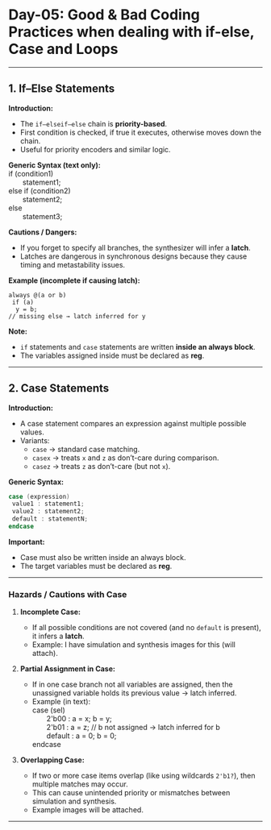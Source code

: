 # Day-05: Good & Bad Coding Practices when dealing with if-else, Case and Loops  

---

## 1. If–Else Statements  

**Introduction:**  
- The `if–elseif–else` chain is **priority-based**.  
- First condition is checked, if true it executes, otherwise moves down the chain.  
- Useful for priority encoders and similar logic.  

**Generic Syntax (text only):**  
if (condition1)  
  statement1;  
else if (condition2)  
  statement2;  
else  
  statement3;  

**Cautions / Dangers:**  
- If you forget to specify all branches, the synthesizer will infer a **latch**.  
- Latches are dangerous in synchronous designs because they cause timing and metastability issues.  

**Example (incomplete if causing latch):**  
```verilg
always @(a or b)  
 if (a)  
  y = b;  
// missing else → latch inferred for y
```  

**Note:**  
- `if` statements and `case` statements are written **inside an always block**.  
- The variables assigned inside must be declared as **reg**.  

---

## 2. Case Statements  

**Introduction:**  
- A case statement compares an expression against multiple possible values.  
- Variants:  
  - `case` → standard case matching.  
  - `casex` → treats `x` and `z` as don’t-care during comparison.  
  - `casez` → treats `z` as don’t-care (but not `x`).  

**Generic Syntax:**  
```verilog
case (expression)  
 value1 : statement1;  
 value2 : statement2;  
 default : statementN;  
endcase
```

**Important:**  
- Case must also be written inside an always block.  
- The target variables must be declared as **reg**.  

---

### Hazards / Cautions with Case  

1. **Incomplete Case:**  
   - If all possible conditions are not covered (and no `default` is present), it infers a **latch**.  
   - Example: I have simulation and synthesis images for this (will attach).  

2. **Partial Assignment in Case:**  
   - If in one case branch not all variables are assigned, then the unassigned variable holds its previous value → latch inferred.  
   - Example (in text):  
     case (sel)  
  2'b00 : a = x; b = y;  
  2'b01 : a = z; // b not assigned → latch inferred for b  
  default : a = 0; b = 0;  
     endcase  

3. **Overlapping Case:**  
   - If two or more case items overlap (like using wildcards `2'b1?`), then multiple matches may occur.  
   - This can cause unintended priority or mismatches between simulation and synthesis.  
   - Example images will be attached.  

---
